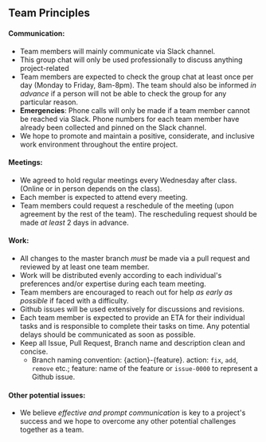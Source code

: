 Team Principles
---

#### **Communication**:

- Team members will mainly communicate via Slack channel.
- This group chat will only be used professionally to discuss anything project-related
- Team members are expected to check the group chat at least once per day (Monday to Friday, 8am-8pm). The team should also be informed *in advance* if a person will not be able to check the group for any particular reason.
- **Emergencies**: Phone calls will only be made if a team member cannot be reached via Slack. Phone numbers for each team member have already been collected and pinned on the Slack channel.
- We hope to promote and maintain a positive, considerate, and inclusive work environment throughout the entire project.

#### **Meetings**:

- We agreed to hold regular meetings every Wednesday after class. (Online or in person depends on the class).
- Each member is expected to attend every meeting.
- Team members could request a reschedule of the meeting (upon agreement by the rest of the team). The rescheduling request should be made *at least* 2 days in advance.

#### **Work**:
- All changes to the master branch *must* be made via a pull request and reviewed by at least one team member.
- Work will be distributed evenly according to each individual's preferences and/or expertise during each team meeting.
- Team members are encouraged to reach out for help *as early as possible* if faced with a difficulty.
- Github issues will be used extensively for discussions and revisions.
- Each team member is expected to provide an ETA for their individual tasks and is responsible to complete their tasks on time. Any potential delays should be communicated as soon as possible.
- Keep all Issue, Pull Request, Branch name and description clean and concise. 
	- Branch naming convention: {action}-{feature}. action: `fix`, `add`, `remove` etc.; feature: name of the feature or `issue-0000` to represent a Github issue.
 
#### **Other potential issues**:

- We believe *effective and prompt communication* is key to a project's success and we hope to overcome any other potential challenges together as a team.
